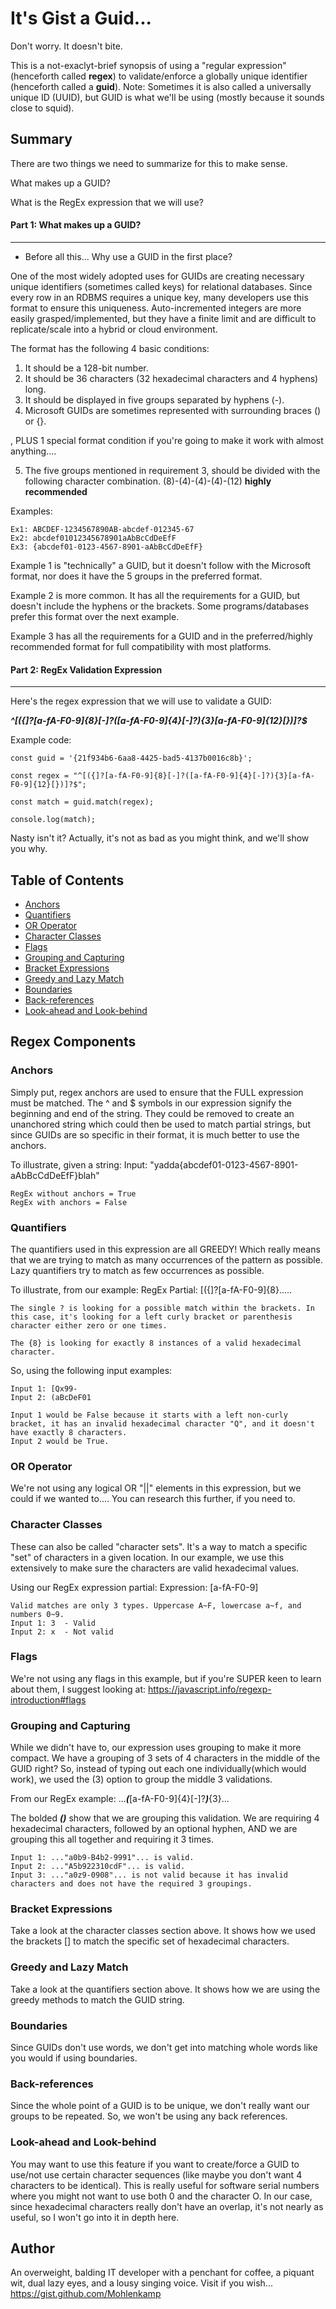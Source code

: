 # It's Gist a Guid... 


Don't worry. It doesn't bite.

This is a not-exaclyt-brief synopsis of using a "regular expression" (henceforth called  **regex**) to validate/enforce a globally unique identifier (henceforth called a **guid**). Note: Sometimes it is also called a universally unique ID (UUID), but GUID is what we'll be using (mostly because it sounds close to squid).

## Summary

There are two things we need to summarize for this to make sense.

 What makes up a GUID?

 What is the RegEx expression that we will use?

#### Part 1: What makes up a GUID?
---
 - Before all this... Why use a GUID in the first place?
 
  One of the most widely adopted uses for GUIDs are creating necessary unique identifiers (sometimes called keys) for relational databases. Since every row in an RDBMS requires a unique key, many developers use this format to ensure this uniqueness. Auto-incremented integers are more easily grasped/implemented, but they have a finite limit and are difficult to replicate/scale into a hybrid or cloud environment.

 The format has the following 4 basic conditions:
 1. It should be a 128-bit number.
 2. It should be 36 characters (32 hexadecimal characters and 4 hyphens) long.
 3. It should be displayed in five groups separated by hyphens (-).
 4. Microsoft GUIDs are sometimes represented with surrounding braces () or {}.

, PLUS 1 special format condition if you're going to make it work with almost anything....

5. The five groups mentioned in requirement 3, should be divided with the following character combination. (8)-(4)-(4)-(4)-(12)  **highly recommended**

Examples:

    Ex1: ABCDEF-1234567890AB-abcdef-012345-67
    Ex2: abcdef01012345678901aAbBcCdDeEfF
    Ex3: {abcdef01-0123-4567-8901-aAbBcCdDeEfF}

Example 1 is "technically" a GUID, but it doesn't follow with the Microsoft format, nor does it have the 5 groups in the preferred format.

Example 2 is more common. It has all the requirements for a GUID, but doesn't include the hyphens or the brackets. Some programs/databases prefer this format over the next example.

Example 3 has all the requirements for a GUID and in the preferred/highly recommended format for full compatibility with most platforms.

#### Part 2: RegEx Validation Expression
---

Here's the regex expression that we will use to validate a GUID: 

***^[({]?[a-fA-F0-9]{8}[-]?([a-fA-F0-9]{4}[-]?){3}[a-fA-F0-9]{12}[})]?$***

Example code:

`const guid = '{21f934b6-6aa8-4425-bad5-4137b0016c8b}';`

`const regex = "^[({]?[a-fA-F0-9]{8}[-]?([a-fA-F0-9]{4}[-]?){3}[a-fA-F0-9]{12}[})]?$";`

`const match = guid.match(regex);`

`console.log(match);`

Nasty isn't it? Actually, it's not as bad as you might think, and we'll show you why.


## Table of Contents

- [Anchors](#anchors)
- [Quantifiers](#quantifiers)
- [OR Operator](#or-operator)
- [Character Classes](#character-classes)
- [Flags](#flags)
- [Grouping and Capturing](#grouping-and-capturing)
- [Bracket Expressions](#bracket-expressions)
- [Greedy and Lazy Match](#greedy-and-lazy-match)
- [Boundaries](#boundaries)
- [Back-references](#back-references)
- [Look-ahead and Look-behind](#look-ahead-and-look-behind)

## Regex Components

### Anchors
Simply put, regex anchors are used to ensure that the FULL expression must be matched. The ^ and $ symbols in our expression signify the beginning and end of the string. They could be removed to create an unanchored string which could then be used to match partial strings, but since GUIDs are so specific in their format, it is much better to use the anchors.

To illustrate, given a string: 
    Input: "yadda{abcdef01-0123-4567-8901-aAbBcCdDeEfF}blah"
    
    RegEx without anchors = True
    RegEx with anchors = False

### Quantifiers
The quantifiers used in this expression are all GREEDY! Which really means that we are trying to match as many occurrences of the pattern as possible. Lazy quantifiers try to match as few occurrences as possible.

To illustrate, from our example:
    RegEx Partial: [({]?[a-fA-F0-9]{8}.....

    The single ? is looking for a possible match within the brackets. In this case, it's looking for a left curly bracket or parenthesis character either zero or one times.

    The {8} is looking for exactly 8 instances of a valid hexadecimal character.

So, using the following input examples:

    Input 1: [Qx99- 
    Input 2: (aBcDeF01 

    Input 1 would be False because it starts with a left non-curly bracket, it has an invalid hexadecimal character "Q", and it doesn't have exactly 8 characters.
    Input 2 would be True.

### OR Operator
We're not using any logical OR "||" elements in this expression, but we could if we wanted to.... You can research this further, if you need to.

### Character Classes
These can also be called "character sets". It's a way to match a specific "set" of characters in a given location. In our example, we use this extensively to make sure the characters are valid hexadecimal values.

Using our RegEx expression partial:
    Expression: [a-fA-F0-9]
    
    Valid matches are only 3 types. Uppercase A~F, lowercase a~f, and numbers 0~9.
    Input 1: 3  - Valid 
    Input 2: x  - Not valid

### Flags
We're not using any flags in this example, but if you're SUPER keen to learn about them, I suggest looking at: https://javascript.info/regexp-introduction#flags

### Grouping and Capturing
While we didn't have to, our expression uses grouping to make it more compact. We have a grouping of 3 sets of 4 characters in the middle of the GUID right? So, instead of typing out each one individually(which would work), we used the (3) option to group the middle 3 validations.

From our RegEx example: ...***(***[a-fA-F0-9]{4}[-]?***)***{3}...

The bolded ***()*** show that we are grouping this validation. We are requiring 4 hexadecimal characters, followed by an optional hyphen, AND we are grouping this all together and requiring it 3 times.

    Input 1: ..."a0b9-B4b2-9991"... is valid.
    Input 2: ..."A5b922310cdF"... is valid.
    Input 3: ..."a0z9-0908"... is not valid because it has invalid characters and does not have the required 3 groupings. 

### Bracket Expressions
Take a look at the character classes section above. It shows how we used the brackets [] to match the specific set of hexadecimal characters.

### Greedy and Lazy Match
Take a look at the quantifiers section above. It shows how we are using the greedy methods to match the GUID string.

### Boundaries
Since GUIDs don't use words, we don't get into matching whole words like you would if using boundaries.

### Back-references
Since the whole point of a GUID is to be unique, we don't really want our groups to be repeated. So, we won't be using any back references.

### Look-ahead and Look-behind
You may want to use this feature if you want to create/force a GUID to use/not use certain character sequences (like maybe you don't want 4 characters to be identical). This is really useful for software serial numbers where you might not want to use both 0 and the character O. In our case, since hexadecimal characters really don't have an overlap, it's not nearly as useful, so I won't go into it in depth here.

## Author

An overweight, balding IT developer with a penchant for coffee, a piquant wit, dual lazy eyes, and a lousy singing voice. Visit if you wish...
https://gist.github.com/Mohlenkamp

